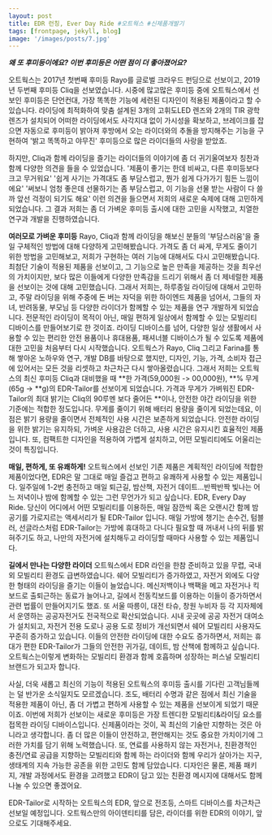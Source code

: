 ```yaml
---
layout: post
title: EDR 런칭, Ever Day Ride #오트웍스 #신제품개발기
tags: [frontpage, jekyll, blog]
image: '/images/posts/7.jpg'
---
```


***왜 또 후미등이에요? 이번 후미등은 어떤 점이 더 좋아졌어요?***

오트웍스는 2017년 첫번째 후미등 Rayo를 글로벌 크라우드 펀딩으로 선보이고, 2019년 두번째 후미등 Cliq을 선보였습니다. 시중에 많고많은 후미등 중에 오트웍스에서 선보인 후미등은 단언컨대, 가장 똑똑한 기능에 세련된 디자인이 적용된 제품이라고 할 수 있습니다. 라이딩에 최적화하여 맞춤 설계된 3개의 고휘도LED 렌즈와 2개의 TIR 광학 렌즈가 설치되어 어떠한 라이딩에서도 사각지대 없이 가시성을 확보하고, 브레이크를 잡으면 자동으로 후미등이 밝아져 후방에서 오는 라이더와의 추돌을 방지해주는 기능을 구현하여 '밝고 똑똑하고 야무진' 후미등으로 많은 라이더들의 사랑을 받았죠.

하지만, Cliq과 함께 라이딩을 즐기는 라이더들의 이야기에 좀 더 귀기울여보자 칭찬과 함께 다양한 의견을 들을 수 있었습니다. '제품이 좋기는 한데 비싸고, 다른 후미등보다 크고 무거워요' '쉽게 사기는 가격대도 좀 부담스럽고, 뭔가 쉽게 다가가기 힘든 느낌이에요' '써보니 엄청 좋은데 선물하기는 좀 부담스럽고, 이 기능을 선물 받는 사람이 다 쓸까 앞선 걱정이 되기도 해요' 이런 의견을 들으면서 저희의 새로운 숙제에 대해 고민하게 되었습니다. 그 결과 저희는 좀 더 가벼운 후미등 출시에 대한 고민을 시작했고, 치열한 연구과 개발을 진행하였습니다.

**여러모로 가벼운 후미등**
Rayo, Cliq과 함께 라이딩을 해보신 분들의 '부담스러움'을 줄일 구체적인 방법에 대해 다양하게 고민해봤습니다. 가격도 좀 더 싸게, 무게도 줄이기 위한 방법을 고민해보고, 저희가 구현하는 여러 기능에 대해서도 다시 고민해봤습니다. 최첨단 기술이 적용된 제품을 선보이고, 그 기능으로 높은 만족을 제공하는 것을 최우선의 가치이지만, 보다 많은 이들에게 다양한 만족감을 드리기 위해서 좀 더 제네럴한 제품을 선보이는 것에 대해 고민했습니다.
그래서 저희는, 하루종일 라이딩에 대해서 고민하고, 주말 라이딩을 위해 주중에 돈 버는 자덕을 위한 하이엔드 제품을 넘어서, 그들의 자녀, 반려동물, 부모님 등 다양한 라이더가 함께할 수 있는 제품을 연구 개발하게 되었습니다. 전문적인 라이딩이 목적이 아닌, 매일 편하게 일상에서 함께할 수 있는 모빌리티  디바이스를 만들어보기로 한 것이죠. 라이딩 디바이스를 넘어, 다양한 일상 생활에서 사용할 수 있는 편리한 안전 용품이나 휴대용품, 패셔너블 디바이스가 될 수 있도록 제품에 대한 고민을 처음부터 다시 시작했습니다. 오트웍스가 Rayo, Cliq 그리고 Farina를 통해 쌓아온 노하우와 연구, 개발 DB를 바탕으로 했지만, 디자인, 기능, 가격, 소비자 접근에 있어서는 모든 것을 리셋하고 차근차근 다시 쌓아올렸습니다.
그래서 저희는 오트웍스의 최신 후미등 Cliq과 대비했을 때 **한 가격(59,000원 -> 00,000원), **% 무게(65g -> **g)의 EDR-Tailor를 선보이게 되었습니다.  가격과 무게가 가벼워진 EDR-Tailor의 최대 밝기는 Cliq의 90루멘 보다 줄어든 **이나, 안전한 야간 라이딩을 위한 기준에는 적합한 정도입니다. 무게를 줄이기 위해 배터리 용량을 줄이게 되었는데요, 이 점은 밝기 용량을 줄이면서 전체적인 사용 시간은 보존하게 되었습니다. 안전한 라이딩을 위한 밝기는 유지하되, 가벼운 사용감은 더하고, 사용 시간은 유지시킨 효율적인 제품입니다.
또, 컴팩트한 디자인을 적용하여 가볍게 설치하고, 어떤 모빌리티에도 어울리는 것이 특징입니다.

**매일, 편하게, 또 유쾌하게!**
오트웍스에서 선보인 기존 제품은 계획적인 라이딩에 적합한 제품이었다면, EDR은 말 그대로 매일 즐겁고 편하고 유쾌하게 사용할 수 있는 제품입니다. 일주일에 1-2번 충전하고 매일 퇴근길, 밤산책, 자전거 데이트...반짝반짝 빛나는 어느 저녁이나 밤에 함께할 수 있는 그런 무언가가 되고 싶습니다. EDR, Every Day Ride. 당신이 어디에서 어떤 모빌리티를 이용하든, 매일 잠깐씩 혹은 오랜시간 함께 밤 공기를 가로지르는 액세서리가 될 EDR-Tailor 입니다. 매일 가방에 챙기는 손수건, 텀블러, 선글라스처럼 EDR-Tailor는 가방에 휴대하고 다니다 필요할 때 꺼내서 나의 뒤를 밝혀주기도 하고, 나만의 자전거에 설치해두고 라이딩할 때마다 사용할 수 있는 제품입니다.

**길에서 만나는 다양한 라이더**
오트웍스에서 EDR 라인을 한참 준비하고 있을 무렵, 국내외 모빌리티 환경도 급변하였습니다. 쉐어 모빌리티가 증가하였고, 자전거 외에도 다양한 형태의 라이딩을 즐기는 이들이 늘었습니다. 메신저백이나 백팩을 메고 자전거나 킥보드로 출퇴근하는 동료가 늘어나고, 길에서 전동킥보드를 이용하는 이들이 증가하면서 관련 법률이 만들어지기도 했죠. 또 서울 따릉이, 대전 타슈, 창원 누비자 등 각 지자체에서 운영하는 공공자전거도 전국적으로 확산되었습니다. 시내 곳곳에 공공 자전거 대여소가 설치되고, 자전거 전용 도로나 공용 도로 정비가 개선되면서 쉐어 모빌리티 사용자도 꾸준히 증가하고 있습니다. 이들의 안전한 라이딩에 대한 수요도 증가하면서, 저희는 휴대가 편한 EDR-Tailor가 그들의 안전한 귀가길, 데이트, 밤 산책에 함께하고 싶습니다. 오트웍스는이렇게 변화하는 모빌리티 환경과 함께 호흡하며 성장하는 퍼스널 모빌리티 브랜드가 되고자 합니다.

사실, 더욱 새롭고 최신의 기능이 적용된 오트웍스의 후미등 출시를 기다린 고객님들께는 덜 반가운 소식일지도 모르겠습니다. 조도, 배터리 수명과 같은 점에서 최신 기술을 적용한 제품이 아닌, 좀 더 가볍고 편하게 사용할 수 있는 제품을 선보이게 되었기 때문이죠. 이번에 저희가 선보이는 새로운 후미등은 가장 트렌디한 모빌리티&라이딩 요소를 접목한 라이딩 디바이스입니다. 신제품이라는 것이, 꼭 최신의 기술만 지향하는 것은 아니라고 생각합니다. 좀 더 많은 이들이 안전하고, 편안해지는 것도 중요한 가치이기에 그러한 가치를 담기 위해 노력했습니다. 또, 연료를 사용하지 않는 자전거나, 친환경적인 충전/연료 공급을 지향하는 모빌리티와 함께 하는 라이더와 함께 우리가 살아가는 지구, 생태계의 지속 가능한 공존을 위한 고민도 함께 담았습니다. 디자인은 물론, 제품 패키지, 개발 과정에서도 환경을 고려했고 EDR이 담고 있는 친환경 메시지에 대해서도 함께 나눌 수 있으면 좋겠어요.

EDR-Tailor로 시작하는 오트웍스의 EDR, 앞으로 전조등, 스마트 디바이스를 차근차근 선보일 예정입니다. 오트웍스만의 아이덴티티를 담은, 라이더를 위한 EDR의 이야기, 앞으로도 기대해주세요.
